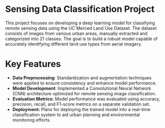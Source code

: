 # Sensing Data Classification Project
This project focuses on developing a deep learning model for classifying remote sensing data using the UC Merced Land Use Dataset. The dataset consists of images from various urban areas, manually extracted and categorized into 21 classes. The goal is to build a robust model capable of accurately identifying different land use types from aerial imagery.

# Key Features
- **Data Preprocessing**: Standardization and augmentation techniques were applied to ensure consistency and enhance model performance.
- **Model Development**: Implemented a Convolutional Neural Network (CNN) architecture optimized for remote sensing image classification.
- **Evaluation Metrics:** Model performance was evaluated using accuracy, precision, recall, and F1-score metrics on a separate validation set.
- **Deployment:** Plans for deploying the trained model into a real-time classification system to aid urban planning and environmental monitoring efforts.
